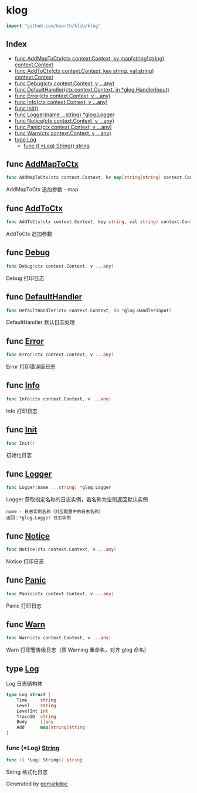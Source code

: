 <!-- Code generated by gomarkdoc. DO NOT EDIT -->

# klog

```go
import "github.com/kearth/klib/klog"
```

## Index

- [func AddMapToCtx\(ctx context.Context, kv map\[string\]string\) context.Context](<#AddMapToCtx>)
- [func AddToCtx\(ctx context.Context, key string, val string\) context.Context](<#AddToCtx>)
- [func Debug\(ctx context.Context, v ...any\)](<#Debug>)
- [func DefaultHandler\(ctx context.Context, in \*glog.HandlerInput\)](<#DefaultHandler>)
- [func Error\(ctx context.Context, v ...any\)](<#Error>)
- [func Info\(ctx context.Context, v ...any\)](<#Info>)
- [func Init\(\)](<#Init>)
- [func Logger\(name ...string\) \*glog.Logger](<#Logger>)
- [func Notice\(ctx context.Context, v ...any\)](<#Notice>)
- [func Panic\(ctx context.Context, v ...any\)](<#Panic>)
- [func Warn\(ctx context.Context, v ...any\)](<#Warn>)
- [type Log](<#Log>)
  - [func \(l \*Log\) String\(\) string](<#Log.String>)


<a name="AddMapToCtx"></a>
## func [AddMapToCtx](<https://github.com/kearth/klib/blob/master/klog/log.go#L113>)

```go
func AddMapToCtx(ctx context.Context, kv map[string]string) context.Context
```

AddMapToCtx 追加参数 \- map

<a name="AddToCtx"></a>
## func [AddToCtx](<https://github.com/kearth/klib/blob/master/klog/log.go#L108>)

```go
func AddToCtx(ctx context.Context, key string, val string) context.Context
```

AddToCtx 追加参数

<a name="Debug"></a>
## func [Debug](<https://github.com/kearth/klib/blob/master/klog/log.go#L133>)

```go
func Debug(ctx context.Context, v ...any)
```

Debug 打印日志

<a name="DefaultHandler"></a>
## func [DefaultHandler](<https://github.com/kearth/klib/blob/master/klog/log.go#L29>)

```go
func DefaultHandler(ctx context.Context, in *glog.HandlerInput)
```

DefaultHandler 默认日志处理

<a name="Error"></a>
## func [Error](<https://github.com/kearth/klib/blob/master/klog/log.go#L148>)

```go
func Error(ctx context.Context, v ...any)
```

Error 打印错误级日志

<a name="Info"></a>
## func [Info](<https://github.com/kearth/klib/blob/master/klog/log.go#L128>)

```go
func Info(ctx context.Context, v ...any)
```

Info 打印日志

<a name="Init"></a>
## func [Init](<https://github.com/kearth/klib/blob/master/klog/log.go#L49>)

```go
func Init()
```

初始化日志

<a name="Logger"></a>
## func [Logger](<https://github.com/kearth/klib/blob/master/klog/log.go#L67>)

```go
func Logger(name ...string) *glog.Logger
```

Logger 获取指定名称的日志实例，若名称为空则返回默认实例

```
name - 日志实例名称（对应配置中的日志名称）
返回：*glog.Logger 日志实例
```

<a name="Notice"></a>
## func [Notice](<https://github.com/kearth/klib/blob/master/klog/log.go#L138>)

```go
func Notice(ctx context.Context, v ...any)
```

Notice 打印日志

<a name="Panic"></a>
## func [Panic](<https://github.com/kearth/klib/blob/master/klog/log.go#L153>)

```go
func Panic(ctx context.Context, v ...any)
```

Panic 打印日志

<a name="Warn"></a>
## func [Warn](<https://github.com/kearth/klib/blob/master/klog/log.go#L143>)

```go
func Warn(ctx context.Context, v ...any)
```

Warn 打印警告级日志（原 Warning 重命名，对齐 glog 命名）

<a name="Log"></a>
## type [Log](<https://github.com/kearth/klib/blob/master/klog/log.go#L54-L61>)

Log 日志结构体

```go
type Log struct {
    Time     string
    Level    string
    LevelInt int
    TraceID  string
    Body     []any
    Add      map[string]string
}
```

<a name="Log.String"></a>
### func \(\*Log\) [String](<https://github.com/kearth/klib/blob/master/klog/log.go#L95>)

```go
func (l *Log) String() string
```

String 格式化日志

Generated by [gomarkdoc](<https://github.com/princjef/gomarkdoc>)
